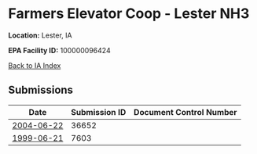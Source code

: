# Farmers Elevator Coop - Lester NH3

**Location:** Lester, IA

**EPA Facility ID:** 100000096424

[Back to IA Index](../../index.md)

## Submissions

| Date | Submission ID | Document Control Number |
|------|--------------|-------------------------|
| [2004-06-22](submissions/36652.md) | 36652 |  |
| [1999-06-21](submissions/7603.md) | 7603 |  |
